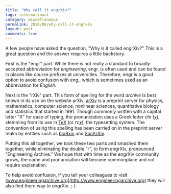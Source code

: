 ```yaml
---
title: "Why call it engrXiv?"
tags: informational
category: miscellaneous
permalink: 2016/08/why-call-it-engrxiv
layout: post
comments: true
---
```


A few people have asked the question, "Why is it called engrXiv?" This is a great question and the answer requires a little backstory.

First is the "engr" part. While there is not really a standard to broadly accepted abbreviation for *engineering*, engr. is often used and can be found in places like course prefixes at universities. Therefore, engr is a good option to avoid confusion with eng., which is sometimes used as an abbreviation for *English*.

Next is the "rXiv" part. This form of spelling for the word *archive* is best known in its use on the website arXiv. [arXiv](https://arxiv.org/) is a preprint server for physics, mathematics, computer science, nonlinear sciences, quantitative biology and statistics that started in 1991. Though commonly written with a capital letter "X" for ease of typing, the pronunciation uses a Greek letter chi (χ), stemming from its use in [TeX](https://en.wikipedia.org/wiki/TeX) (or 𝜏𝜀𝜒), the typesetting system. The convention of using this spelling has been carried on in the preprint server realm by entities such as [bioRxiv](http://biorxiv.org/) and [SocArXiv](http://socarxiv.org).

Putting this all together, we took these two parts and smashed them together, while eliminating the double "r", to form engrXiv, pronounced "Engineering Archive." We hope that with time as the engrXiv community grows, the name and pronunciation will become commonplace and not require explanation.

To help avoid confusion, if you tell your colleagues to visit [www.engineeringarchive.org](http://www.engineeringarchive.org) they will also find there way to engrXiv.  ;-)




